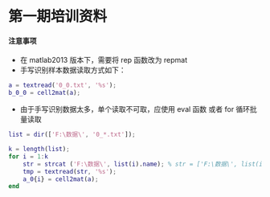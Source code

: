 第一期培训资料
==============


#### 注意事项

- 在 matlab2013 版本下，需要将 rep 函数改为 repmat
- 手写识别样本数据读取方式如下：
``` matlab
a = textread('0_0.txt', '%s');                                                                                       
b_0_0 = cell2mat(a);
```
- 由于手写识别数据太多，单个读取不可取，应使用 eval 函数 或者 for 循环批量读取

``` matlab
list = dir(['F:\数据\', '0_*.txt']);

k = length(list);
for i = 1:k
    str = strcat ('F:\数据\', list(i).name); % str = ['F:\数据\', list(i).name]
    tmp = textread(str, '%s');                                                                                       
    a_0{i} = cell2mat(a);
end
```

